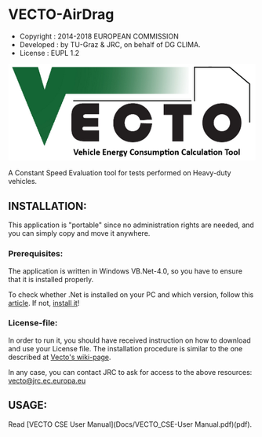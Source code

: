 VECTO-AirDrag
=============
  * Copyright : 2014-2018 EUROPEAN COMMISSION
  * Developed : by TU-Graz & JRC, on behalf of DG CLIMA.
  * License   : EUPL 1.2

![VECTO logo](VECTOlarge.png  "VECTO logo")

A Constant Speed Evaluation tool for tests performed on Heavy-duty vehicles.


## INSTALLATION:
This application is "portable" since no administration rights are needed, 
and you can simply copy and move it anywhere.

### Prerequisites:
The application is written in Windows VB.Net-4.0, so you have to ensure 
that it is installed properly.

To check whether .Net is installed on your PC and which version, 
follow this [article](http://support.microsoft.com/kb/318785/en-us).
If not, [install it](http://msdn.microsoft.com/en-us/library/vstudio/5a4x27ek%28v=vs.100%29.aspx)!



### License-file:
In order to run it, you should have received instruction on how to download 
and use your License file.  The installation procedure is similar to the one
described at [Vecto's wiki-page](https://webgate.ec.europa.eu/CITnet/confluence/display/VECTO/Installation+instructions).

In any case, you can contact JRC to ask for access to the above resources: 
    vecto@jrc.ec.europa.eu



## USAGE:
Read [VECTO CSE User Manual](Docs/VECTO_CSE-User Manual.pdf)(pdf).
